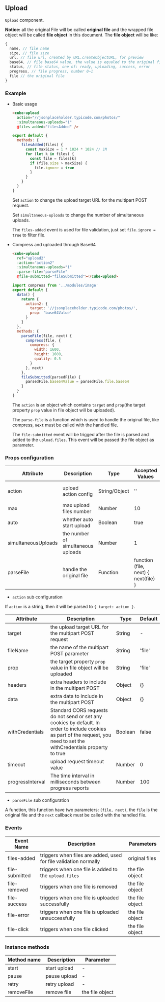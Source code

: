 ## Upload

`Upload` component.

**Notice:** all the original File will be called **original file** and the wrapped file object will be called **file object** in this document. The **file object** will be like:

```js
{
  name, // file name
  size, // file size
  url, // file url, created by URL.createObjectURL, for preview
  base64, // file base64 value, the value is equaled to the original file's base64 value. It is `''` by default, but you can have some plugins to added this `base64` value, like the compress plugin below.
  status, // file status, one of: ready, uploading, success, error
  progress, // file progress, number 0~1
  file // the original file
}
```

### Example

- Basic usage

  ```html
  <cube-upload
    action="//jsonplaceholder.typicode.com/photos/"
    :simultaneous-uploads="1"
    @files-added="filesAdded" />
  ```
  ```js
  export default {
    methods: {
      filesAdded(files) {
        const maxSize = 1 * 1024 * 1024 // 1M
        for (let k in files) {
          const file = files[k]
          if (file.size > maxSize) {
            file.ignore = true
          }
        }
      }
    }
  }
  ```

  Set `action` to change the upload target URL for the multipart POST request.

  Set `simultaneous-uploads` to change the number of simultaneous uploads.

  The `files-added` event is used for file validation, just set `file.ignore = true` to filter file.

- Compress and uploaded through Base64

  ```html
  <cube-upload
    ref="upload2"
    :action="action2"
    :simultaneous-uploads="1"
    :parse-file="parseFile"
    @file-submitted="fileSubmitted"></cube-upload>
  ```
  ```js
  import compress from '../modules/image'
  export default {
    data() {
      return {
        action2: {
          target: '//jsonplaceholder.typicode.com/photos/',
          prop: 'base64Value'
        }
      }
    },
    methods: {
      parseFile(file, next) {
        compress(file, {
          compress: {
            width: 1600,
            height: 1600,
            quality: 0.5
          }
        }, next)
      },
      fileSubmitted(parsedFile) {
        parsedFile.base64Value = parsedFile.file.base64
      }
    }
  }
  ```

  The `action` is an object which contains `target` and `prop`(the target property `prop` value in file object will be uploaded).

  The `parse-file` is a function which is used to handle the original file, like compress, `next` must be called with the handled file.

  The `file-submitted` event will be trigged after the file is parsed and added to the `upload.files`. This event will be passed the file object as parameter.

### Props configuration

| Attribute | Description | Type | Accepted Values | Demo |
| - | - | - | - | - |
| action | upload action config | String/Object | '' | { target: '/upload' } |
| max | max upload files number | Number | 10 | - |
| auto | whether auto start upload | Boolean | true | - |
| simultaneousUploads | the number of simultaneous uploads | Number | 1 | - |
| parseFile | handle the original file | Function | function (file, next) { next(file) } | - |

* `action` sub configuration

If `action` is a string, then it will be parsed to `{ target: action }`.

| Attribute | Description | Type | Default |
| - | - | - | - |
| target | the upload target URL for the multipart POST request | String | - |
| fileName | the name of the multipart POST parameter | String | 'file' |
| prop | the target property `prop` value in file object will be uploaded | String | 'file' |
| headers | extra headers to include in the multipart POST | Object | {} |
| data | extra data to include in the multipart POST | Object | {} |
| withCredentials | Standard CORS requests do not send or set any cookies by default. In order to include cookies as part of the request, you need to set the withCredentials property to true | Boolean | false |
| timeout | upload request timeout value | Number | 0 |
| progressInterval | The time interval in milliseconds between progress reports | Number | 100 |

* `parseFile` sub configuration

A function, this function have two parameters: `(file, next)`, the `file` is the original file and the `next` callback must be called with the handled file.

### Events

| Event Name | Description | Parameters |
| - | - | - |
| files-added | triggers when files are added, used for file validation normally | original files |
| file-submitted | triggers when one file is added to the `upload.files` | the file object |
| file-removed | triggers when one file is removed | the file object |
| file-success | triggers when one file is uploaded successfully | the file object |
| file-error | triggers when one file is uploaded unsuccessfully | the file object |
| file-click | triggers when one file clicked | the file object |

### Instance methods

| Method name | Description | Parameter |
| - | - | - |
| start | start upload | - |
| pause | pause upload | - |
| retry | retry upload | - |
| removeFile | remove file | the file object |
